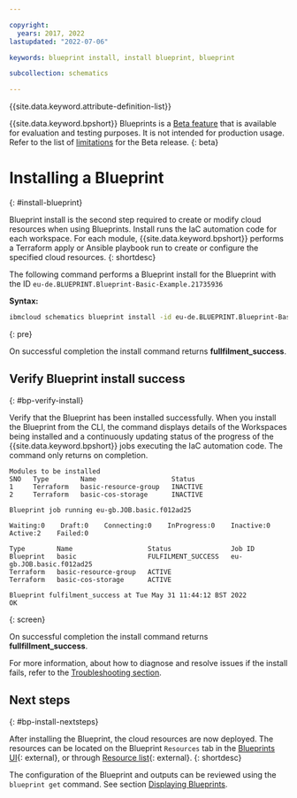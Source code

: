 ```yaml
---

copyright:
  years: 2017, 2022
lastupdated: "2022-07-06"

keywords: blueprint install, install blueprint, blueprint

subcollection: schematics

---
```


{{site.data.keyword.attribute-definition-list}}

{{site.data.keyword.bpshort}} Blueprints is a [Beta feature](/docs/schematics?topic=schematics-bp-beta-limitations) that is available for evaluation and testing purposes. It is not intended for production usage. Refer to the list of [limitations](/docs/schematics?topic=schematics-bp-beta-limitations) for the Beta release.
{: beta}

# Installing a Blueprint
{: #install-blueprint}

Blueprint install is the second step required to create or modify cloud resources when using Blueprints. Install runs the IaC automation code for each workspace. For each module, {{site.data.keyword.bpshort}} performs a Terraform apply or Ansible playbook run to create or configure the specified cloud resources. 
{: shortdesc}

The following command performs a Blueprint install for the Blueprint with the ID `eu-de.BLUEPRINT.Blueprint-Basic-Example.21735936`

**Syntax:**

```sh
ibmcloud schematics blueprint install -id eu-de.BLUEPRINT.Blueprint-Basic-Example.21735936
```
{: pre}

On successful completion the install command returns **fullfilment_success**. 

## Verify Blueprint install success 
{: #bp-verify-install}

Verify that the Blueprint has been installed successfully. When you install the Blueprint from the CLI, the command displays details of the Workspaces being installed and a continuously updating status of the progress of the {{site.data.keyword.bpshort}} jobs executing the IaC automation code. The command only returns on completion.

```text
Modules to be installed
SNO   Type        Name                   Status   
1     Terraform   basic-resource-group   INACTIVE   
2     Terraform   basic-cos-storage      INACTIVE   
      
Blueprint job running eu-gb.JOB.basic.f012ad25

Waiting:0    Draft:0    Connecting:0    InProgress:0    Inactive:0    Active:2    Failed:0   

Type        Name                   Status               Job ID   
Blueprint   basic                  FULFILMENT_SUCCESS   eu-gb.JOB.basic.f012ad25   
Terraform   basic-resource-group   ACTIVE                  
Terraform   basic-cos-storage      ACTIVE                  
            
Blueprint fulfilment_success at Tue May 31 11:44:12 BST 2022
OK
```
{: screen}

On successful completion the install command returns **fullfillment_success**.  

For more information, about how to diagnose and resolve issues if the install fails, refer to the [Troubleshooting section](/docs/schematics?topic=schematics-bp-install-fails).


## Next steps
{: #bp-install-nextsteps}

After installing the Blueprint, the cloud resources are now deployed. The resources can be located on the Blueprint `Resources` tab in the [Blueprints UI](https://cloud.ibm.com/schematics/blueprints){: external}, or through [Resource list](https://cloud.ibm.com/resources){: external}. 
{: shortdesc}

The configuration of the Blueprint and outputs can be reviewed using the `blueprint get` command. See section [Displaying Blueprints](/docs/schematics?topic=schematics-display-blueprint). 
